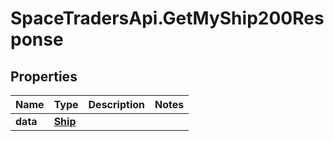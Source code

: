 # SpaceTradersApi.GetMyShip200Response

## Properties

Name | Type | Description | Notes
------------ | ------------- | ------------- | -------------
**data** | [**Ship**](Ship.md) |  | 


